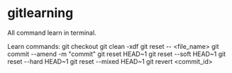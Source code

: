 # gitlearning
All command learn in terminal.

Learn commands:
git checkout
git clean -xdf
git reset -- <file_name>
git commit --amend -m "commit"
git reset HEAD~1
git reset --soft HEAD~1
git reset --hard HEAD~1
git reset --mixed HEAD~1
git revert <commit_id>

